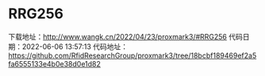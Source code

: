 # RRG256
下载地址：http://www.wangk.cn/2022/04/23/proxmark3/#RRG256
代码日期：2022-06-06 13:57:13
代码地址：https://github.com/RfidResearchGroup/proxmark3/tree/18bcbf189469ef2a5fa6555133e4b0e38d0e1d82
